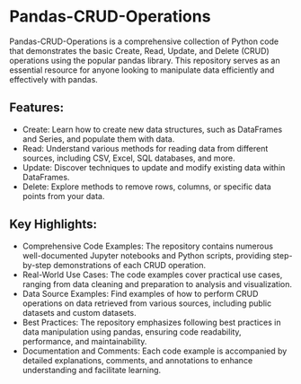 # Pandas-CRUD-Operations
Pandas-CRUD-Operations is a comprehensive collection of Python code that demonstrates the basic Create, Read, Update, and Delete (CRUD) operations using the popular pandas library. This repository serves as an essential resource for anyone looking to manipulate data efficiently and effectively with pandas.

## Features:

* Create: Learn how to create new data structures, such as DataFrames and Series, and populate them with data.
* Read: Understand various methods for reading data from different sources, including CSV, Excel, SQL databases, and more.
* Update: Discover techniques to update and modify existing data within DataFrames.
* Delete: Explore methods to remove rows, columns, or specific data points from your data.

## Key Highlights:

* Comprehensive Code Examples: The repository contains numerous well-documented Jupyter notebooks and Python scripts, providing step-by-step demonstrations of each CRUD operation.
* Real-World Use Cases: The code examples cover practical use cases, ranging from data cleaning and preparation to analysis and visualization.
* Data Source Examples: Find examples of how to perform CRUD operations on data retrieved from various sources, including public datasets and custom datasets.
* Best Practices: The repository emphasizes following best practices in data manipulation using pandas, ensuring code readability, performance, and maintainability.
* Documentation and Comments: Each code example is accompanied by detailed explanations, comments, and annotations to enhance understanding and facilitate learning.

